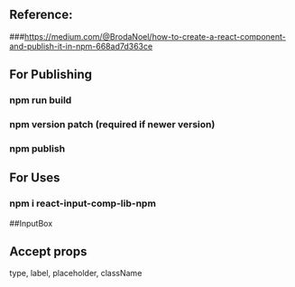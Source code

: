 ## Reference: 
 ###https://medium.com/@BrodaNoel/how-to-create-a-react-component-and-publish-it-in-npm-668ad7d363ce

## For Publishing
 ### npm run build
 ### npm version patch (required if newer version)
 ### npm publish 

## For Uses
 ### npm i react-input-comp-lib-npm

 ##InputBox
 ## Accept props
 type, label, placeholder, className
